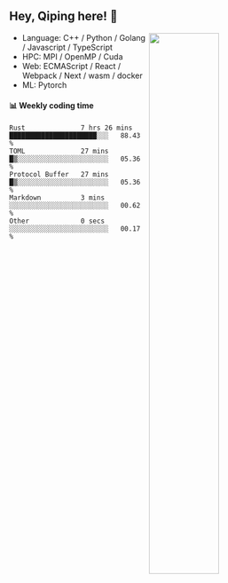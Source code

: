 

## Hey, Qiping here! :wave:

[<img align="right" width="50%" src="https://github-readme-stats.vercel.app/api?username=ppppqp&theme=dark&show_icons=true">](https://metrics.lecoq.io/ppppqp?template=classic)



-   Language: C++ / Python / Golang / Javascript / TypeScript
-   HPC: MPI / OpenMP / Cuda
-   Web: ECMAScript / React / Webpack / Next / wasm / docker
-   ML: Pytorch



#### :bar_chart: Weekly coding time

<!--START_SECTION:waka-->

```text
Rust              7 hrs 26 mins   ██████████████████████░░░   88.43 %
TOML              27 mins         █▒░░░░░░░░░░░░░░░░░░░░░░░   05.36 %
Protocol Buffer   27 mins         █▒░░░░░░░░░░░░░░░░░░░░░░░   05.36 %
Markdown          3 mins          ░░░░░░░░░░░░░░░░░░░░░░░░░   00.62 %
Other             0 secs          ░░░░░░░░░░░░░░░░░░░░░░░░░   00.17 %
```

<!--END_SECTION:waka-->
